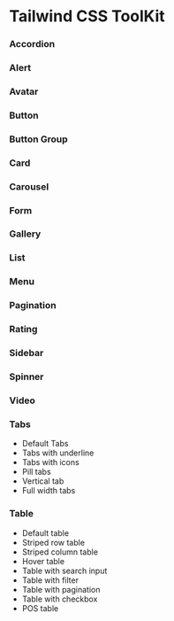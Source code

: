 # Tailwind CSS ToolKit

### Accordion

### Alert

### Avatar

### Button

### Button Group

### Card

### Carousel

### Form

### Gallery

### List

### Menu

### Pagination

### Rating

### Sidebar

### Spinner

### Video

### Tabs
- Default Tabs
- Tabs with underline
- Tabs with icons
- Pill tabs
- Vertical tab
- Full width tabs

### Table
- Default table
- Striped row table
- Striped column table
- Hover table
- Table with search input
- Table with filter
- Table with pagination
- Table with checkbox
- POS table

